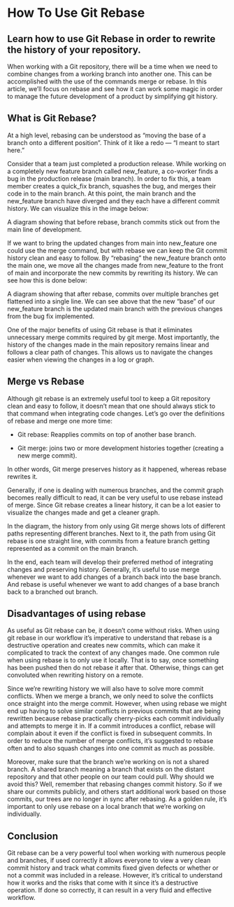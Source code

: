 # How To Use Git Rebase #

## Learn how to use Git Rebase in order to rewrite the history of your repository. ##

When working with a Git repository, there will be a time when we need to combine changes from a working branch into another one. This can be accomplished with the use of the commands merge or rebase. In this article, we’ll focus on rebase and see how it can work some magic in order to manage the future development of a product by simplifying git history.

## What is Git Rebase? ##

At a high level, rebasing can be understood as “moving the base of a branch onto a different position”. Think of it like a redo — “I meant to start here.”

Consider that a team just completed a production release. While working on a completely new feature branch called new_feature, a co-worker finds a bug in the production release (main branch). In order to fix this, a team member creates a quick_fix branch, squashes the bug, and merges their code in to the main branch. At this point, the main branch and the new_feature branch have diverged and they each have a different commit history. We can visualize this in the image below:

A diagram showing that before rebase, branch commits stick out from the main line of development.

If we want to bring the updated changes from main into new_feature one could use the merge command, but with rebase we can keep the Git commit history clean and easy to follow. By “rebasing” the new_feature branch onto the main one, we move all the changes made from new_feature to the front of main and incorporate the new commits by rewriting its history. We can see how this is done below:

A diagram showing that after rebase, commits over multiple branches get flattened into a single line.
We can see above that the new “base” of our new_feature branch is the updated main branch with the previous changes from the bug fix implemented.

One of the major benefits of using Git rebase is that it eliminates unnecessary merge commits required by git merge. Most importantly, the history of the changes made in the main repository remains linear and follows a clear path of changes. This allows us to navigate the changes easier when viewing the changes in a log or graph.

## Merge vs Rebase ##

Although git rebase is an extremely useful tool to keep a Git repository clean and easy to follow, it doesn’t mean that one should always stick to that command when integrating code changes. Let’s go over the definitions of rebase and merge one more time:

  + Git rebase: Reapplies commits on top of another base branch.

  + Git merge: joins two or more development histories together (creating a new merge commit).

In other words, Git merge preserves history as it happened, whereas rebase rewrites it.

Generally, if one is dealing with numerous branches, and the commit graph becomes really difficult to read, it can be very useful to use rebase instead of merge. Since Git rebase creates a linear history, it can be a lot easier to visualize the changes made and get a cleaner graph.

In the diagram, the history from only using Git merge shows lots of different paths representing different branches. Next to it, the path from using Git rebase is one straight line, with commits from a feature branch getting represented as a commit on the main branch.

In the end, each team will develop their preferred method of integrating changes and preserving history. Generally, it’s useful to use merge whenever we want to add changes of a branch back into the base branch. And rebase is useful whenever we want to add changes of a base branch back to a branched out branch.

## Disadvantages of using rebase ##

As useful as Git rebase can be, it doesn’t come without risks. When using git rebase in our workflow it’s imperative to understand that rebase is a destructive operation and creates new commits, which can make it complicated to track the context of any changes made. One common rule when using rebase is to only use it locally. That is to say, once something has been pushed then do not rebase it after that. Otherwise, things can get convoluted when rewriting history on a remote.

Since we’re rewriting history we will also have to solve more commit conflicts. When we merge a branch, we only need to solve the conflicts once straight into the merge commit. However, when using rebase we might end up having to solve similar conflicts in previous commits that are being rewritten because rebase practically cherry-picks each commit individually and attempts to merge it in. If a commit introduces a conflict, rebase will complain about it even if the conflict is fixed in subsequent commits. In order to reduce the number of merge conflicts, it’s suggested to rebase often and to also squash changes into one commit as much as possible.

Moreover, make sure that the branch we’re working on is not a shared branch. A shared branch meaning a branch that exists on the distant repository and that other people on our team could pull. Why should we avoid this? Well, remember that rebasing changes commit history. So if we share our commits publicly, and others start additional work based on those commits, our trees are no longer in sync after rebasing. As a golden rule, it’s important to only use rebase on a local branch that we’re working on individually.

## Conclusion ##

Git rebase can be a very powerful tool when working with numerous people and branches, if used correctly it allows everyone to view a very clean commit history and track what commits fixed given defects or whether or not a commit was included in a release. However, it’s critical to understand how it works and the risks that come with it since it’s a destructive operation. If done so correctly, it can result in a very fluid and effective workflow.

